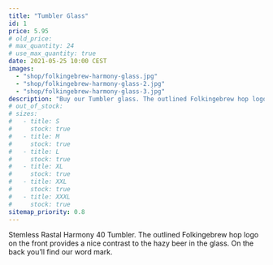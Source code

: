 ```yaml
---
title: "Tumbler Glass"
id: 1
price: 5.95
# old_price:
# max_quantity: 24
# use_max_quantity: true
date: 2021-05-25 10:00 CEST
images:
  - "shop/folkingebrew-harmony-glass.jpg"
  - "shop/folkingebrew-harmony-glass-2.jpg"
  - "shop/folkingebrew-harmony-glass-3.jpg"
description: "Buy our Tumbler glass. The outlined Folkingebrew hop logo on the front provides a nice contrast to the hazy beer in the glass. On the back you’ll find our word mark."
# out_of_stock:
# sizes:
#   - title: S
#     stock: true
#   - title: M
#     stock: true
#   - title: L
#     stock: true
#   - title: XL
#     stock: true
#   - title: XXL
#     stock: true
#   - title: XXXL
#     stock: true
sitemap_priority: 0.8
---
```


Stemless Rastal Harmony 40 Tumbler. The outlined Folkingebrew hop logo on the front provides a nice contrast to the hazy beer in the glass. On the back you’ll find our word mark.
